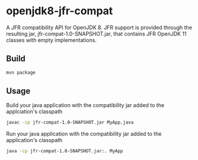 # openjdk8-jfr-compat
A JFR compatibility API for OpenJDK 8. JFR support is provided through the resulting jar, jfr-compat-1.0-SNAPSHOT.jar, that contains JFR OpenJDK 11 classes with empty implementations.
## Build

```sh
mvn package
```
## Usage
Build your java application with the compatibility jar added to the applciation's classpath
```sh
javac -cp jfr-compat-1.0-SNAPSHOT.jar MyApp.java
```
Run your java application with the compatibility jar added to the application's classpath
```sh
java -cp jfr-compat-1.0-SNAPSHOT.jar:. MyApp
```
